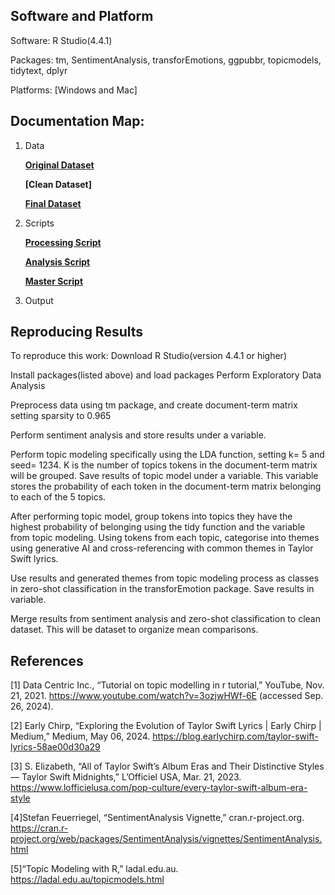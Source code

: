 ## Software and Platform
Software: R Studio(4.4.1) 


Packages: tm, SentimentAnalysis, transforEmotions, ggpubbr, topicmodels, tidytext, dplyr


Platforms: [Windows and Mac]

## Documentation Map:
1. Data
   
     **[Original Dataset](https://github.com/cann-emma/DSProject1/blob/main/data/ts_discography_released.csv)**


     **[Clean Dataset]**


     **[Final Dataset](https://github.com/cann-emma/DSProject1/blob/main/data/ts_discography_clean.csv)**
   
1. Scripts
   
     **[Processing Script](https://github.com/cann-emma/DSProject1/blob/main/scripts/TSwiftLyric-DataCleaning.R)**

   
     **[Analysis Script](https://github.com/cann-emma/DSProject1/blob/main/scripts/TSwiftLyric-Analysis.R)**

   
     **[Master Script](https://github.com/cann-emma/DSProject1/blob/main/scripts/TSwiftLyricAnalysis.R)**
   
2. Output

## Reproducing Results
To reproduce this work:
Download R Studio(version 4.4.1 or higher)

Install packages(listed above) and load packages 
Perform Exploratory Data Analysis 

Preprocess data using tm package, and create document-term matrix setting sparsity to 0.965

Perform sentiment analysis and store results under a variable.

Perform topic modeling specifically using the LDA function, setting k= 5 and seed= 1234. K is the number of topics tokens in the document-term matrix will be grouped. Save results of topic model under a variable. This variable stores the probability of each token in the document-term matrix belonging to each of the 5 topics. 

After performing topic model, group tokens into topics they have the highest probability of belonging using the tidy function and the variable from topic modeling. Using tokens from each topic, categorise into themes using generative AI and cross-referencing with common themes in Taylor Swift lyrics.

Use results and generated themes from topic modeling process as classes in zero-shot classification in the transforEmotion package. Save results in variable. 

Merge results from sentiment analysis and zero-shot classification to clean dataset. This will be dataset to organize mean comparisons.



## References

[1] Data Centric Inc., “Tutorial on topic modelling in r tutorial,” YouTube, Nov. 21, 2021. 
https://www.youtube.com/watch?v=3ozjwHWf-6E (accessed Sep. 26, 2024).

[2] Early Chirp, “Exploring the Evolution of Taylor Swift Lyrics | Early Chirp | Medium,” Medium, May 06, 2024.
https://blog.earlychirp.com/taylor-swift-lyrics-58ae00d30a29

[3] S. Elizabeth, “All of Taylor Swift’s Album Eras and Their Distinctive Styles — Taylor Swift Midnights,” L’Officiel USA, Mar. 21, 2023.
https://www.lofficielusa.com/pop-culture/every-taylor-swift-album-era-style

[4]Stefan Feuerriegel, “SentimentAnalysis Vignette,” cran.r-project.org. 
https://cran.r-project.org/web/packages/SentimentAnalysis/vignettes/SentimentAnalysis.html

[5]“Topic Modeling with R,” ladal.edu.au.
https://ladal.edu.au/topicmodels.html
‌
‌
‌
